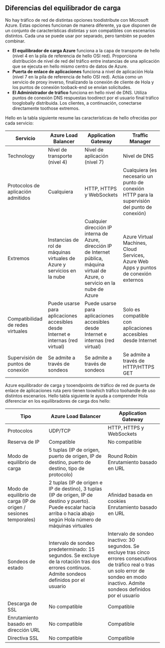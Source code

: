## <a name="load-balancer-differences"></a>Diferencias del equilibrador de carga

No hay tráfico de red de distintas opciones toodistribute con Microsoft Azure. Estas opciones funcionan de manera diferente, ya que disponen de un conjunto de características distintas y son compatibles con escenarios distintos. Cada una se puede usar por separado, pero también se pueden combinar.

* **El equilibrador de carga Azure** funciona a la capa de transporte de hello (nivel 4 en la pila de referencia de hello OSI red). Proporciona distribución de nivel de red del tráfico entre instancias de una aplicación que se ejecuta en hello mismo centro de datos de Azure.
* **Puerta de enlace de aplicaciones** funciona a nivel de aplicación Hola (nivel 7 en la pila de referencia de hello OSI red). Actúa como un servicio de proxy inverso, finalizando la conexión de cliente de Hola y los puntos de conexión tooback-end se envían solicitudes.
* **El Administrador de tráfico** funciona en hello nivel de DNS.  Utiliza puntos de conexión DNS respuestas toodirect por el usuario final tráfico tooglobally distribuida. Los clientes, a continuación, conectarse directamente toothose extremos.

Hello en la tabla siguiente resume las características de hello ofrecidas por cada servicio:

| Servicio | Azure Load Balancer | Application Gateway | Traffic Manager |
| --- | --- | --- | --- |
| Technology |Nivel de transporte (nivel 4) |Nivel de aplicación (nivel 7) |Nivel de DNS |
| Protocolos de aplicación admitidos |Cualquiera |HTTP, HTTPS y WebSockets |Cualquiera (es necesario un punto de conexión HTTP para la supervisión del punto de conexión) |
| Extremos |Instancias de rol de máquinas virtuales de Azure y servicios en la nube |Cualquier dirección IP interna de Azure, dirección IP de Internet pública, máquina virtual de Azure, o servicio en la nube de Azure |Azure Virtual Machines, Cloud Services, Azure Web Apps y puntos de conexión externos |
| Compatibilidad de redes virtuales |Puede usarse para aplicaciones accesibles desde Internet e internas (red virtual) |Puede usarse para aplicaciones accesibles desde Internet e internas (red virtual) |Solo es compatible con aplicaciones accesibles desde Internet |
| Supervisión de puntos de conexión |Se admite a través de sondeos |Se admite a través de sondeos |Se admite a través de HTTP/HTTPS GET |

Azure equilibrador de carga y tooendpoints de tráfico de red de puerta de enlace de aplicaciones ruta pero tienen toowhich tráfico toohandle de uso distintos escenarios. Hello tabla siguiente le ayuda a comprender Hola diferenciar en los equilibradores de carga dos hello:

| Tipo | Azure Load Balancer | Application Gateway |
| --- | --- | --- |
| Protocolos |UDP/TCP |HTTP, HTTPS y WebSockets |
| Reserva de IP |Compatible |No compatible |
| Modo de equilibrio de carga |5 tuplas (IP de origen, puerto de origen, IP de destino, puerto de destino, tipo de protocolo) |Round Robin<br>Enrutamiento basado en URL |
| Modo de equilibrio de carga (IP de origen / sesiones temporales) |2 tuplas (IP de origen e IP de destino), 3 tuplas (IP de origen, IP de destino y puerto). Puede escalar hacia arriba o hacia abajo según Hola número de máquinas virtuales |Afinidad basada en cookies<br>Enrutamiento basado en URL |
| Sondeos de estado |Intervalo de sondeo predeterminado: 15 segundos. Se excluye de la rotación tras dos errores continuos. Admite sondeos definidos por el usuario |Intervalo de sondeo inactivo: 30 segundos. Se excluye tras cinco errores consecutivos de tráfico real o tras un solo error de sondeo en modo inactivo. Admite sondeos definidos por el usuario |
| Descarga de SSL |No compatible |Compatible |
| Enrutamiento basado en dirección URL | No compatible | Compatible|
| Directiva SSL | No compatible | Compatible|
